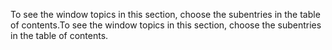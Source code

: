<span data-ttu-id="9d063-101">To see the window topics in this section, choose the subentries in the table of contents.</span><span class="sxs-lookup"><span data-stu-id="9d063-101">To see the window topics in this section, choose the subentries in the table of contents.</span></span>
